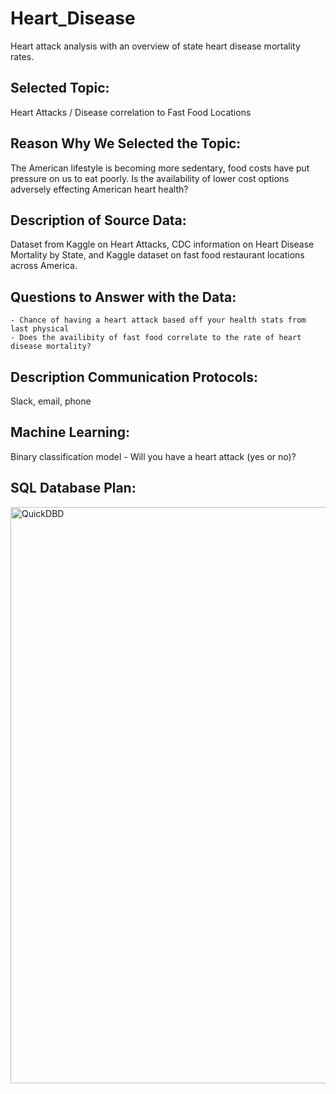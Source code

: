 # Heart_Disease

Heart attack analysis with an overview of state heart disease mortality rates.

## Selected Topic: 

Heart Attacks / Disease correlation to Fast Food Locations

## Reason Why We Selected the Topic: 

The American lifestyle is becoming more sedentary, food costs have put pressure on us to eat poorly. Is the availability of lower cost options adversely effecting American heart health?

## Description of Source Data: 

Dataset from Kaggle on Heart Attacks, CDC information on Heart Disease Mortality by State, and Kaggle dataset on fast food restaurant locations across America.

## Questions to Answer with the Data: 

	- Chance of having a heart attack based off your health stats from last physical
	- Does the availibity of fast food correlate to the rate of heart disease mortality?

## Description Communication Protocols: 

Slack, email, phone

## Machine Learning: 

Binary classification model - Will you have a heart attack (yes or no)?

## SQL Database Plan:
<img width="922" alt="QuickDBD" src="https://user-images.githubusercontent.com/106691255/199051875-cfa7d25b-8596-4991-9a9c-03400476a907.png">